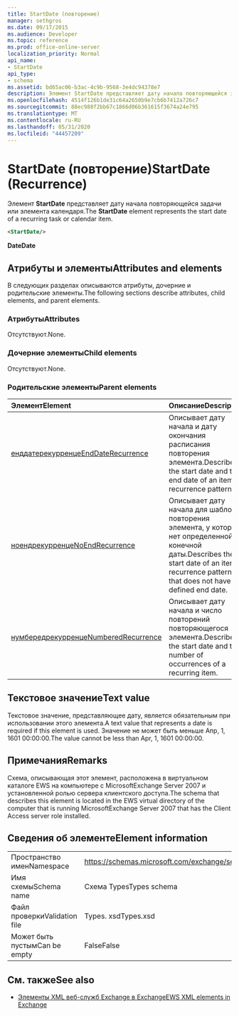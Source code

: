 ```yaml
---
title: StartDate (повторение)
manager: sethgros
ms.date: 09/17/2015
ms.audience: Developer
ms.topic: reference
ms.prod: office-online-server
localization_priority: Normal
api_name:
- StartDate
api_type:
- schema
ms.assetid: bd65ac06-b3ac-4c9b-9568-3e4dc94378e7
description: Элемент StartDate представляет дату начала повторяющейся задачи или элемента календаря.
ms.openlocfilehash: 4514f126b1de31c64a2650b9e7cb6b7412a726c7
ms.sourcegitcommit: 88ec988f2bb67c1866d06b361615f3674a24e795
ms.translationtype: MT
ms.contentlocale: ru-RU
ms.lasthandoff: 05/31/2020
ms.locfileid: "44457209"
---
```

# <a name="startdate-recurrence"></a><span data-ttu-id="17f3a-103">StartDate (повторение)</span><span class="sxs-lookup"><span data-stu-id="17f3a-103">StartDate (Recurrence)</span></span>

<span data-ttu-id="17f3a-104">Элемент **StartDate** представляет дату начала повторяющейся задачи или элемента календаря.</span><span class="sxs-lookup"><span data-stu-id="17f3a-104">The **StartDate** element represents the start date of a recurring task or calendar item.</span></span> 
  
```xml
<StartDate/>
```

<span data-ttu-id="17f3a-105">**Date**</span><span class="sxs-lookup"><span data-stu-id="17f3a-105">**Date**</span></span>

## <a name="attributes-and-elements"></a><span data-ttu-id="17f3a-106">Атрибуты и элементы</span><span class="sxs-lookup"><span data-stu-id="17f3a-106">Attributes and elements</span></span>

<span data-ttu-id="17f3a-107">В следующих разделах описываются атрибуты, дочерние и родительские элементы.</span><span class="sxs-lookup"><span data-stu-id="17f3a-107">The following sections describe attributes, child elements, and parent elements.</span></span>
  
### <a name="attributes"></a><span data-ttu-id="17f3a-108">Атрибуты</span><span class="sxs-lookup"><span data-stu-id="17f3a-108">Attributes</span></span>

<span data-ttu-id="17f3a-109">Отсутствуют.</span><span class="sxs-lookup"><span data-stu-id="17f3a-109">None.</span></span>
  
### <a name="child-elements"></a><span data-ttu-id="17f3a-110">Дочерние элементы</span><span class="sxs-lookup"><span data-stu-id="17f3a-110">Child elements</span></span>

<span data-ttu-id="17f3a-111">Отсутствуют.</span><span class="sxs-lookup"><span data-stu-id="17f3a-111">None.</span></span>
  
### <a name="parent-elements"></a><span data-ttu-id="17f3a-112">Родительские элементы</span><span class="sxs-lookup"><span data-stu-id="17f3a-112">Parent elements</span></span>

|<span data-ttu-id="17f3a-113">**Элемент**</span><span class="sxs-lookup"><span data-stu-id="17f3a-113">**Element**</span></span>|<span data-ttu-id="17f3a-114">**Описание**</span><span class="sxs-lookup"><span data-stu-id="17f3a-114">**Description**</span></span>|
|:-----|:-----|
|[<span data-ttu-id="17f3a-115">енддатерекурренце</span><span class="sxs-lookup"><span data-stu-id="17f3a-115">EndDateRecurrence</span></span>](enddaterecurrence.md) <br/> |<span data-ttu-id="17f3a-116">Описывает дату начала и дату окончания расписания повторения элемента.</span><span class="sxs-lookup"><span data-stu-id="17f3a-116">Describes the start date and the end date of an item recurrence pattern.</span></span>  <br/> |
|[<span data-ttu-id="17f3a-117">ноендрекурренце</span><span class="sxs-lookup"><span data-stu-id="17f3a-117">NoEndRecurrence</span></span>](noendrecurrence.md) <br/> |<span data-ttu-id="17f3a-118">Описывает дату начала для шаблона повторения элемента, у которого нет определенной конечной даты.</span><span class="sxs-lookup"><span data-stu-id="17f3a-118">Describes the start date of an item recurrence pattern that does not have a defined end date.</span></span>  <br/> |
|[<span data-ttu-id="17f3a-119">нумбередрекурренце</span><span class="sxs-lookup"><span data-stu-id="17f3a-119">NumberedRecurrence</span></span>](numberedrecurrence.md) <br/> |<span data-ttu-id="17f3a-120">Описывает дату начала и число повторений повторяющегося элемента.</span><span class="sxs-lookup"><span data-stu-id="17f3a-120">Describes the start date and the number of occurrences of a recurring item.</span></span>  <br/> |
   
## <a name="text-value"></a><span data-ttu-id="17f3a-121">Текстовое значение</span><span class="sxs-lookup"><span data-stu-id="17f3a-121">Text value</span></span>

<span data-ttu-id="17f3a-122">Текстовое значение, представляющее дату, является обязательным при использовании этого элемента.</span><span class="sxs-lookup"><span data-stu-id="17f3a-122">A text value that represents a date is required if this element is used.</span></span> <span data-ttu-id="17f3a-123">Значение не может быть меньше Апр, 1, 1601 00:00:00.</span><span class="sxs-lookup"><span data-stu-id="17f3a-123">The value cannot be less than Apr, 1, 1601 00:00:00.</span></span>
  
## <a name="remarks"></a><span data-ttu-id="17f3a-124">Примечания</span><span class="sxs-lookup"><span data-stu-id="17f3a-124">Remarks</span></span>

<span data-ttu-id="17f3a-125">Схема, описывающая этот элемент, расположена в виртуальном каталоге EWS на компьютере с MicrosoftExchange Server 2007 и установленной ролью сервера клиентского доступа.</span><span class="sxs-lookup"><span data-stu-id="17f3a-125">The schema that describes this element is located in the EWS virtual directory of the computer that is running MicrosoftExchange Server 2007 that has the Client Access server role installed.</span></span>
  
## <a name="element-information"></a><span data-ttu-id="17f3a-126">Сведения об элементе</span><span class="sxs-lookup"><span data-stu-id="17f3a-126">Element information</span></span>

|||
|:-----|:-----|
|<span data-ttu-id="17f3a-127">Пространство имен</span><span class="sxs-lookup"><span data-stu-id="17f3a-127">Namespace</span></span>  <br/> |https://schemas.microsoft.com/exchange/services/2006/types  <br/> |
|<span data-ttu-id="17f3a-128">Имя схемы</span><span class="sxs-lookup"><span data-stu-id="17f3a-128">Schema name</span></span>  <br/> |<span data-ttu-id="17f3a-129">Схема Types</span><span class="sxs-lookup"><span data-stu-id="17f3a-129">Types schema</span></span>  <br/> |
|<span data-ttu-id="17f3a-130">Файл проверки</span><span class="sxs-lookup"><span data-stu-id="17f3a-130">Validation file</span></span>  <br/> |<span data-ttu-id="17f3a-131">Types. xsd</span><span class="sxs-lookup"><span data-stu-id="17f3a-131">Types.xsd</span></span>  <br/> |
|<span data-ttu-id="17f3a-132">Может быть пустым</span><span class="sxs-lookup"><span data-stu-id="17f3a-132">Can be empty</span></span>  <br/> |<span data-ttu-id="17f3a-133">False</span><span class="sxs-lookup"><span data-stu-id="17f3a-133">False</span></span>  <br/> |
   
## <a name="see-also"></a><span data-ttu-id="17f3a-134">См. также</span><span class="sxs-lookup"><span data-stu-id="17f3a-134">See also</span></span>

- [<span data-ttu-id="17f3a-135">Элементы XML веб-служб Exchange в Exchange</span><span class="sxs-lookup"><span data-stu-id="17f3a-135">EWS XML elements in Exchange</span></span>](ews-xml-elements-in-exchange.md)

